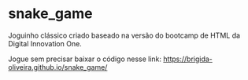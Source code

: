 # snake_game
Joguinho clássico criado baseado na versão do bootcamp de HTML da Digital Innovation One.

Jogue sem precisar baixar o código nesse link: https://brigida-oliveira.github.io/snake_game/
